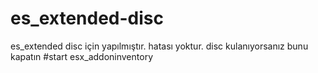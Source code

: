 # es_extended-disc
es_extended disc için yapılmıştır. hatası yoktur.
disc kulanıyorsanız bunu kapatın
#start esx_addoninventory
